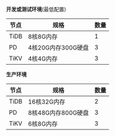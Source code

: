 

**开发或测试环境**(最低配置)

| 节点 | 规格 | 数量 |
|---------|---------|---------|
| TiDB | 8核8G内存 | 1 |
| PD | 4核20G内存300G硬盘| 3 |
| TiKV | 4核4G内存 | 3 |



**生产环境**

| 节点 | 规格 |数量 |
|---------|---------|---------|
| TiDB |16核32G内存| 2 |
| PD |8核48G内存800G硬盘|3 |
| TiKV |6核8G内存|3 |